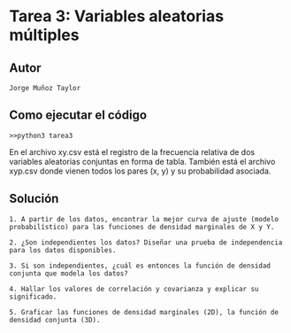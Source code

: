 # Tarea 3: Variables aleatorias múltiples

## Autor
```
Jorge Muñoz Taylor
```

## Como ejecutar el código
```
>>python3 tarea3
```

En el archivo xy.csv está el registro de la frecuencia relativa de dos variables aleatorias conjuntas en forma de tabla. También está el archivo xyp.csv donde vienen todos los pares (x, y) y su probabilidad asociada.

## Solución

```
1. A partir de los datos, encontrar la mejor curva de ajuste (modelo probabilístico) para las funciones de densidad marginales de X y Y.
```

```
2. ¿Son independientes los datos? Diseñar una prueba de independencia para los datos disponibles.
```

```
3. Si son independientes, ¿cuál es entonces la función de densidad conjunta que modela los datos?
```

```
4. Hallar los valores de correlación y covarianza y explicar su significado.
```

```
5. Graficar las funciones de densidad marginales (2D), la función de densidad conjunta (3D).
```